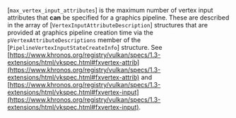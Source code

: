 [`max_vertex_input_attributes`] is
the maximum number of vertex input attributes that  **can**  be specified for
a graphics pipeline.
These are described in the array of
[`VertexInputAttributeDescription`] structures that are provided at
graphics pipeline creation time via the
`pVertexAttributeDescriptions` member of the
[`PipelineVertexInputStateCreateInfo`] structure.
See [https://www.khronos.org/registry/vulkan/specs/1.3-extensions/html/vkspec.html#fxvertex-attrib](https://www.khronos.org/registry/vulkan/specs/1.3-extensions/html/vkspec.html#fxvertex-attrib) and [https://www.khronos.org/registry/vulkan/specs/1.3-extensions/html/vkspec.html#fxvertex-input](https://www.khronos.org/registry/vulkan/specs/1.3-extensions/html/vkspec.html#fxvertex-input).
